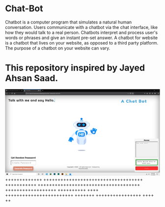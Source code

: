 # Chat-Bot
Chatbot is a computer program that simulates a natural human conversation. Users communicate with a chatbot via the chat interface, like how they would talk to a real person. Chatbots interpret and process user's words or phrases and give an instant pre-set answer. A chatbot for website is a chatbot that lives on your website, as opposed to a third party platform. The purpose of a chatbot on your website can vary. 
# This repository inspired by Jayed Ahsan Saad.


![alt text](https://github.com/AhsanParadise/Chat-Bot/blob/master/ScreenShot.png?raw=true)
+++++++++++++ +++++++++++++++++++++++++++++++++++
+++++++++++ ++++++++++++++++++++++++++++++++++++
++++++++++++++++++ ++++++++++ ++++
 ++++++++++++++++++++++++ +++++++
++++++++++++++++
++++ ++
